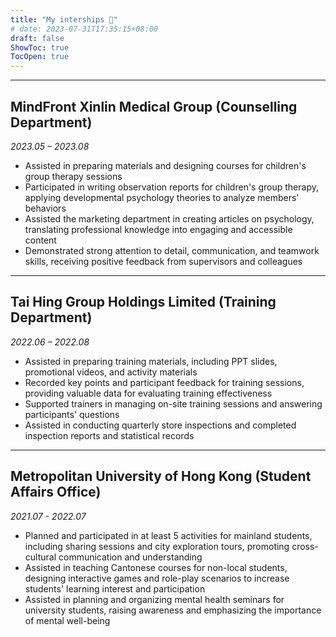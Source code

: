```yaml
---
title: "My interships 💼"
# date: 2023-07-31T17:35:15+08:00
draft: false
ShowToc: true
TocOpen: true
---
```


-----------------
## MindFront Xinlin Medical Group (Counselling Department)

*2023.05 – 2023.08*

* Assisted in preparing materials and designing courses for children's group therapy sessions
* Participated in writing observation reports for children's group therapy, applying developmental psychology theories to analyze members' behaviors
* Assisted the marketing department in creating articles on psychology, translating professional knowledge into engaging and accessible content
* Demonstrated strong attention to detail, communication, and teamwork skills, receiving positive feedback from supervisors and colleagues

-----------------
## Tai Hing Group Holdings Limited (Training Department)

*2022.06 – 2022.08*

* Assisted in preparing training materials, including PPT slides, promotional videos, and activity materials
* Recorded key points and participant feedback for training sessions, providing valuable data for evaluating training effectiveness
* Supported trainers in managing on-site training sessions and answering participants' questions
* Assisted in conducting quarterly store inspections and completed inspection reports and statistical records

-----------------
## Metropolitan University of Hong Kong (Student Affairs Office)

*2021.07 - 2022.07*

* Planned and participated in at least 5 activities for mainland students, including sharing sessions and city exploration tours, promoting cross-cultural communication and understanding
* Assisted in teaching Cantonese courses for non-local students, designing interactive games and role-play scenarios to increase students' learning interest and participation
* Assisted in planning and organizing mental health seminars for university students, raising awareness and emphasizing the importance of mental well-being